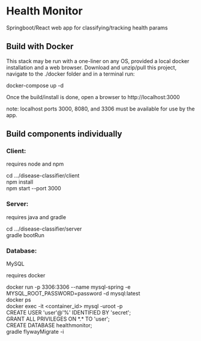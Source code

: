 # Health Monitor
Springboot/React web app for classifying/tracking health params


## Build with Docker
This stack may be run with a one-liner on any OS, provided a local docker installation and a web browser. Download and unzip/pull this project, navigate to the ./docker folder and in a terminal run:

docker-compose up -d

Once the build/install is done, open a browser to http://localhost:3000

note: localhost ports 3000, 8080, and 3306 must be available for use by the app.


## Build components individually

### Client:

requires node and npm

cd .../disease-classifier/client   
npm install  
npm start --port 3000

### Server:

requires java and gradle

cd .../disease-classifier/server  
gradle bootRun

### Database:

MySQL

requires docker

docker run -p 3306:3306 --name mysql-spring -e MYSQL_ROOT_PASSWORD=password -d mysql:latest    
docker ps  
docker exec -it <container_id> mysql -uroot -p  
CREATE USER 'user'@'%' IDENTIFIED BY 'secret';   
GRANT ALL PRIVILEGES ON &ast;.&ast; TO 'user';  
CREATE DATABASE healthmonitor;  
gradle flywayMigrate -i   
